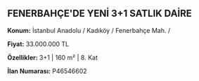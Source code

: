 ## FENERBAHÇE'DE YENİ 3+1 SATLIK DAİRE

**Konum:** İstanbul Anadolu / Kadıköy / Fenerbahçe Mah. /

**Fiyat:** 33.000.000 TL

**Özellikler:** 3+1 | 160 m² | 8. Kat

**İlan Numarası:** P46546602
